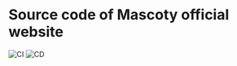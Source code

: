 # Source code of Mascoty official website

[ci]: https://github.com/2Delight/mascoty-will/actions/workflows/ci.yaml/badge.svg
[cd]: https://github.com/2Delight/mascoty-will/actions/workflows/cd.yaml/badge.svg

![CI][ci]
![CD][cd]
